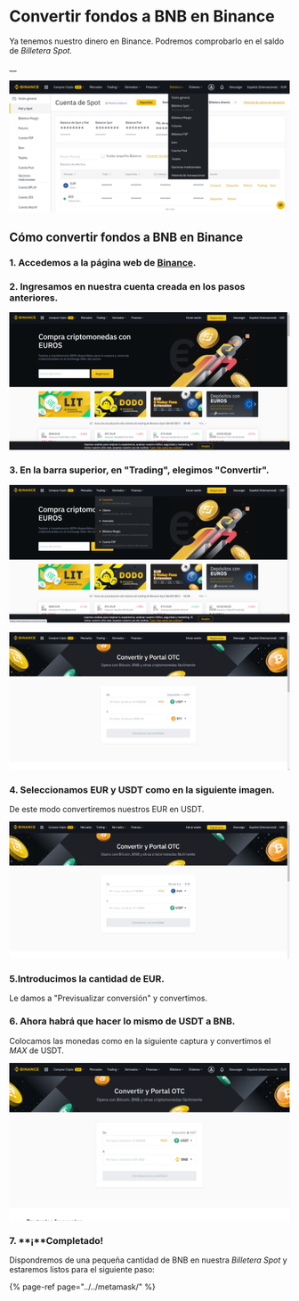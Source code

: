 # Convertir fondos a BNB en Binance

Ya tenemos nuestro dinero en Binance. Podremos comprobarlo en el saldo de _Billetera Spot._

\_\_

![](../../../../../.gitbook/assets/screenshot-2021-04-15-at-11.48.11.png)

## Cómo convertir fondos a BNB en Binance



### 1. Accedemos a la página web de [Binance](https://www.binance.com/es).

### 

### 2. Ingresamos en nuestra cuenta creada en los pasos anteriores.



![](../../../../../.gitbook/assets/1%20%284%29.png)



### 3. En la barra superior, en "Trading", elegimos "Convertir".



![](../../../../../.gitbook/assets/2%20%282%29.png)



![](../../../../../.gitbook/assets/3%20%282%29.png)



### 4. Seleccionamos EUR y USDT como en la siguiente imagen.

De este modo convertiremos nuestros EUR en USDT.



![](../../../../../.gitbook/assets/4%20%284%29.png)



### 5.Introducimos la cantidad de EUR.

Le damos a "Previsualizar conversión" y convertimos.



### 6. Ahora habrá que hacer lo mismo de USDT a BNB.

Colocamos las monedas como en la siguiente captura y convertimos el _MAX_ de USDT.



![](../../../../../.gitbook/assets/screenshot-2021-04-15-at-12.05.27.png)



### 7. **¡**Completado! 

Dispondremos de una pequeña cantidad de BNB en nuestra _Billetera Spot_ y estaremos listos para el siguiente paso:

{% page-ref page="../../metamask/" %}





